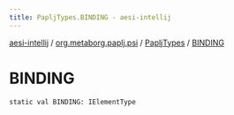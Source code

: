 ```yaml
---
title: PapljTypes.BINDING - aesi-intellij
---
```


[aesi-intellij](../../index.html) / [org.metaborg.paplj.psi](../index.html) / [PapljTypes](index.html) / [BINDING](.)

# BINDING

`static val BINDING: IElementType`